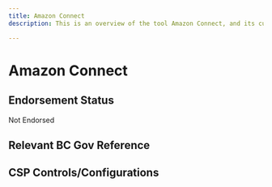 ```yaml
---
title: Amazon Connect
description: This is an overview of the tool Amazon Connect, and its current status  within BC Gov.

---
```

<!---
Note: this is a generated file.  You should not edit it directly.  Please check https://github.com/bcgov/cloud-pathfinder for details.
-->
# Amazon Connect



## Endorsement Status
Not Endorsed

## Relevant BC Gov Reference


## CSP Controls/Configurations
